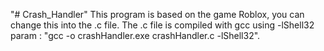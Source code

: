 "# Crash_Handler" 
This program is based on the game Roblox, you can change this into the .c file.
The .c file is compiled with gcc using -lShell32 param : "gcc -o crashHandler.exe crashHandler.c -lShell32".
